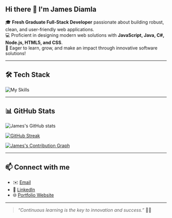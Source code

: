 ## Hi there 👋 I'm James Diamla

🎓 **Fresh Graduate Full-Stack Developer** passionate about building robust, clean, and user-friendly web applications.  
💻 Proficient in designing modern web solutions with **JavaScript, Java, C#, Node.js, HTML5, and CSS**.  
🚀 Eager to learn, grow, and make an impact through innovative software solutions!

---

## 🛠️ Tech Stack

![My Skills](https://skillicons.dev/icons?i=html,css,js,java,cs,nodejs)

---

## 📊 GitHub Stats

![James's GitHub stats](https://github-readme-stats.vercel.app/api?username=jamesdiamla27&show_icons=true&theme=tokyonight&count_private=true)

[![GitHub Streak](https://streak-stats.demolab.com?user=jamesdiamla27&theme=tokyonight&date_format=M%20j%5B%2C%20Y%5D)](https://git.io/streak-stats)

[![James's Contribution Graph](https://github-readme-activity-graph.cyclic.app/graph?username=jamesdiamla27&theme=tokyo-night)](https://github.com/ashutosh00710/github-readme-activity-graph)

---

## 📫 Connect with me

- ✉️ [Email](mailto:your-email@example.com)
- 💼 [LinkedIn](https://www.linkedin.com/in/jamesdiamla)
- 🌐 [Portfolio Website](https://your-portfolio-link.com)

---

> *“Continuous learning is the key to innovation and success.”* 🚀✨
